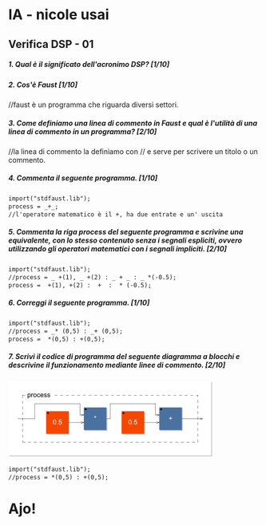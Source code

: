 # IA - nicole usai 

## Verifica DSP - 01

##### 1. Qual è il significato dell'acronimo _DSP_? [1/10]



##### 2. Cos'è _Faust_ [1/10]

//faust è un programma che riguarda diversi settori.

##### 3. Come definiamo una linea di commento in _Faust_ e qual è l'utilità di una linea di commento in un programma? [2/10]

//la linea di commento la definiamo con // e serve per scrivere un titolo o un commento. 

##### 4. Commenta il seguente programma. [1/10]

```
import("stdfaust.lib");
process = _+_;
//l'operatore matematico è il +, ha due entrate e un' uscita 
```
##### 5. Commenta la riga _process_ del seguente programma e scrivine una equivalente, con lo stesso contenuto senza i segnali espliciti, ovvero utilizzando gli operatori matematici con i segnali impliciti. [2/10]

```
import("stdfaust.lib");
//process = _ +(1), _ +(2) : _ + _ : _ *(-0.5);
process =  +(1), +(2) :  +  :  * (-0.5);
```

##### 6. Correggi il seguente programma. [1/10]

```
import("stdfaust.lib");
//process = _* (0,5) : _+ (0,5);
process =  *(0,5) : +(0,5);
```

##### 7. Scrivi il codice di programma del seguente diagramma a blocchi e descrivine il funzionamento mediante linee di commento. [2/10]

![due operatori in serie](https://github.com/LSSN/2019-05-24-1A-VERIFICA/blob/master/process.png)

```
import("stdfaust.lib");
//process = *(0,5) : +(0,5);
```


# Ajo!
